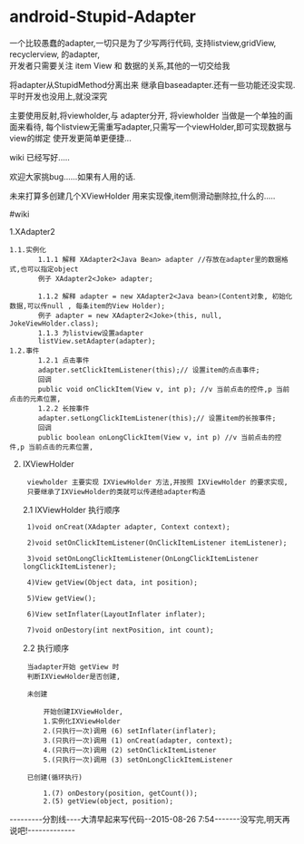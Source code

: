 # android-Stupid-Adapter
一个比较愚蠢的adapter,一切只是为了少写两行代码,
支持listview,gridView, recyclerview, 的adapter,  
开发者只需要关注 item View  和 数据的关系,其他的一切交给我

将adapter从StupidMethod分离出来
继承自baseadapter.还有一些功能还没实现.平时开发也没用上,就没深究

主要使用反射,将viewholder,与 adapter分开,
将viewholder 当做是一个单独的画面来看待,
每个listview无需重写adapter,只需写一个viewHolder,即可实现数据与view的绑定
使开发更简单更便捷...

wiki 已经写好.....

欢迎大家挑bug......如果有人用的话.

未来打算多创建几个XViewHolder 用来实现像,item侧滑动删除拉,什么的.....

#wiki


1.XAdapter2

	1.1.实例化 
	       1.1.1 解释 XAdapter2<Java Bean> adapter //存放在adapter里的数据格式,也可以指定object
		   例子 XAdapter2<Joke> adapter;

	       1.1.2 解释 adapter = new XAdapter2<Java bean>(Content对象, 初始化数据,可以传null , 每条item的View Holder);
		   例子 adapter = new XAdapter2<Joke>(this, null, JokeViewHolder.class);
	       1.1.3 为listview设置adapter
		   listView.setAdapter(adapter);
	1.2.事件
	       1.2.1 点击事件
		   adapter.setClickItemListener(this);// 设置item的点击事件;
		   回调
		   public void onClickItem(View v, int p); //v 当前点击的控件,p 当前点击的元素位置,
	       1.2.2 长按事件
		   adapter.setLongClickItemListener(this);// 设置item的长按事件;
		   回调
		   public boolean onLongClickItem(View v, int p) //v 当前点击的控件,p 当前点击的元素位置,

2. IXViewHolder 

		viewholder 主要实现 IXViewHolder 方法,并按照 IXViewHolder 的要求实现,
		只要继承了IXViewHolder的类就可以传递给adapter构造

	2.1 IXViewHolder 执行顺序
	 
		1)void onCreat(XAdapter adapter, Context context);

		2)void setOnClickItemListener(OnClickItemListener itemListener);

		3)void setOnLongClickItemListener(OnLongClickItemListener longClickItemListener);

		4)View getView(Object data, int position);

		5)View getView();

		6)View setInflater(LayoutInflater inflater);

		7)void onDestory(int nextPosition, int count);
	2.2 执行顺序

		当adapter开始 getView 时
		判断IXViewHolder是否创建,
		
		未创建
		
			开始创建IXViewHolder,
			1.实例化IXViewHolder
			2.(只执行一次)调用 (6) setInflater(inflater);
			3.(只执行一次)调用 (1) onCreat(adapter, context);
			4.(只执行一次)调用 (2) setOnClickItemListener
			5.(只执行一次)调用 (3) setOnLongClickItemListener
		
		已创建(循环执行)
			
			1.(7) onDestory(position, getCount());
			2.(5) getView(object, position);



---------分割线----大清早起来写代码--2015-08-26 7:54-------没写完,明天再说吧!-------------
